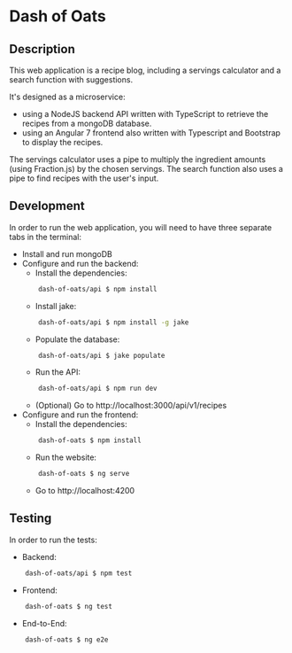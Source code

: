 # Dash of Oats
## Description
This web application is a recipe blog, including a servings calculator and a search function with suggestions.

It's designed as a microservice:
- using a NodeJS backend API written with TypeScript to retrieve the recipes from a mongoDB database. 
- using an Angular 7 frontend also written with Typescript and Bootstrap to display the recipes.

The servings calculator uses a pipe to multiply the ingredient amounts (using Fraction.js) by the chosen servings.
The search function also uses a pipe to find recipes with the user's input.

## Development

In order to run the web application, you will need to have three separate tabs in the terminal:

- Install and run mongoDB
- Configure and run the backend:
    - Install the dependencies:
    ```bash
        dash-of-oats/api $ npm install
    ```
    - Install jake:
    ```bash
        dash-of-oats/api $ npm install -g jake
    ```
    - Populate the database:
    ```bash
        dash-of-oats/api $ jake populate
    ```
    - Run the API:
    ```bash
        dash-of-oats/api $ npm run dev
    ```
    - (Optional) Go to http://localhost:3000/api/v1/recipes
- Configure and run the frontend:
    - Install the dependencies:
    ```bash
        dash-of-oats $ npm install
    ```
    - Run the website:
    ```bash
        dash-of-oats $ ng serve
    ```
    - Go to http://localhost:4200

## Testing

In order to run the tests:

- Backend:
```bash
    dash-of-oats/api $ npm test
```
- Frontend:
```bash
    dash-of-oats $ ng test
```

- End-to-End:
```bash
    dash-of-oats $ ng e2e
```
